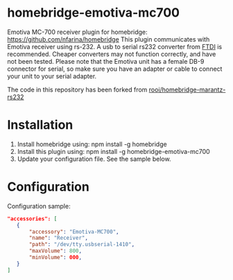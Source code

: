 # homebridge-emotiva-mc700
Emotiva MC-700 receiver plugin for homebridge: https://github.com/nfarina/homebridge
This plugin communicates with Emotiva receiver using rs-232. A usb to serial rs232 converter from [FTDI](https://www.ftdichip.com/Products/Cables/USBRS232.htm) is recommended. Cheaper converters may not function correctly, and have not been tested. Please note that the Emotiva unit has a female DB-9 connector for serial, so make sure you have an adapter or cable to connect your unit to your serial adapter.  
  
The code in this repository has been forked from [rooi/homebridge-marantz-rs232](https://github.com/rooi/homebridge-marantz-rs232)

# Installation

1. Install homebridge using: npm install -g homebridge
2. Install this plugin using: npm install -g homebridge-emotiva-mc700
3. Update your configuration file. See the sample below.

# Configuration

Configuration sample:

 ```json
"accessories": [
    {
        "accessory": "Emotiva-MC700",
        "name": "Receiver",
        "path": "/dev/tty.usbserial-1410",
        "maxVolume": 800,
        "minVolume": 000,
    }
]
```

